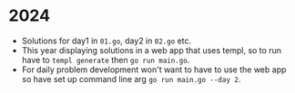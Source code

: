 # 2024

- Solutions for day1 in `01.go`, day2 in `02.go` etc.
- This year displaying solutions in a web app that uses templ, so to run have to `templ generate` then `go run main.go`.
- For daily problem development won't want to have to use the web app so have set up command line arg `go run main.go --day 2`.